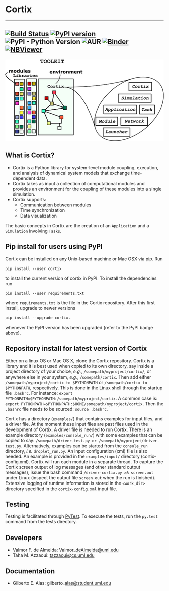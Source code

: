 # Cortix
---
[![Build Status](https://travis-ci.org/dpploy/cortix.svg?branch=master)](https://travis-ci.org/dpploy/cortix)
[![PyPI version](https://badge.fury.io/py/cortix.svg)](https://badge.fury.io/py/cortix)
![PyPI - Python Version](https://img.shields.io/pypi/pyversions/Django.svg)
![AUR](https://img.shields.io/aur/license/yaourt.svg)
[![Binder](https://mybinder.org/badge.svg)](https://mybinder.org/v2/gh/dpploy/cortix-nb/master)
[![NBViewer](https://github.com/jupyter/design/blob/master/logos/Badges/nbviewer_badge.svg)](http://nbviewer.jupyter.org/github/dpploy/cortix-nb/)
---
![](cortix/docs/cortix-cover.png)

## What is Cortix?

* Cortix is a Python library for system-level module coupling, execution, and
  analysis of dynamical system models that exchange time-dependent data.
* Cortix takes as input a collection of computational modules and provides an 
  environment for the coupling of these modules into a single simulation.
* Cortix supports:
    - Communication between modules
    - Time synchronization
    - Data visualization

The basic concepts in Cortix are the creation of an `Application` and a `Simulation` involving `Tasks`.

## Pip install for users using PyPI

Cortix can be installed on any Unix-based machine or Mac OSX via pip. Run 
```
pip install --user cortix
```
to install the current version of cortix in PyPI. To install the dependencies run
```
pin install --user requirements.txt
```
where `requirements.txt` is the file in the Cortix repository.
After this first install, upgrade to newer versions
```
pip install --upgrade cortix.
```
whenever the PyPI version has been upgraded (refer to the PyPI badge above).

## Repository install for latest version of Cortix

Either on a linux OS or Mac OS X, clone the Cortix repository. 
Cortix is a library and it is best used when copied to its own directory, say inside a project directory of your choice, *e.g.*, `/somepath/myproject/cortix/`, or anywhere else in your system, *e.g.*, `/somepath/cortix`. Then add either `/somepath/myproject/cortix to $PYTHONPATH` or `/somepath/cortix to $PYTHONPATH`, respectively. This is done in the Linux shell through the startup file `.bashrc`. For instance: `export PYTHONPATH=$PYTHONPATH:/somepath/myproject/cortix`. A common case is:
`export PYTHONPATH=$PYTHONPATH:$HOME/somepath/myproject/cortix`. Then the `.bashrc` file needs to be sourced: `source .bashrc`.

Cortix has a directory (`examples/`) that contains examples for input files, and a driver file. At the moment these input files are past files used in the development of Cortix. A driver file is needed to run Cortix. There is an example directory (`examples/console_run/`) with some examples that can be copied to say: `/somepath/driver-test.py or /somepath/myproject/driver-test.py`. Alternatively, examples can be started from the `console_run` directory, *i.e.* `droplet_run.py`. An input configuration (xml) file is also needed. An example is provided in the `examples/input/` directory (cortix-config.xml). Cortix will run each module in a separate thread. To capture the Cortix screen output of log messages (and other standard output messages), issue the bash command `/driver-cortix.py >& screen.out` under Linux (inspect the output file `screen.out` when the run is finished). Extensive logging of runtime information is stored in the `<work_dir>` directory specified in the `cortix-config.xml` input file.

## Testing

Testing is facilitated through <a href="http://pytest.org">PyTest</a>. To execute the tests, run the ```py.test``` command from the tests directory.

## Developers 

- Valmor F. de Almeida: Valmor\_deAlmeida@uml.edu
- Taha M. Azzaoui: tazzaoui@cs.uml.edu

## Documentation

- Gilberto E. Alas: gilberto\_alas@student.uml.edu
